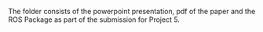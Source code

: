 The folder consists of the powerpoint presentation, pdf of the paper and the ROS Package as part of the submission for Project 5. 
